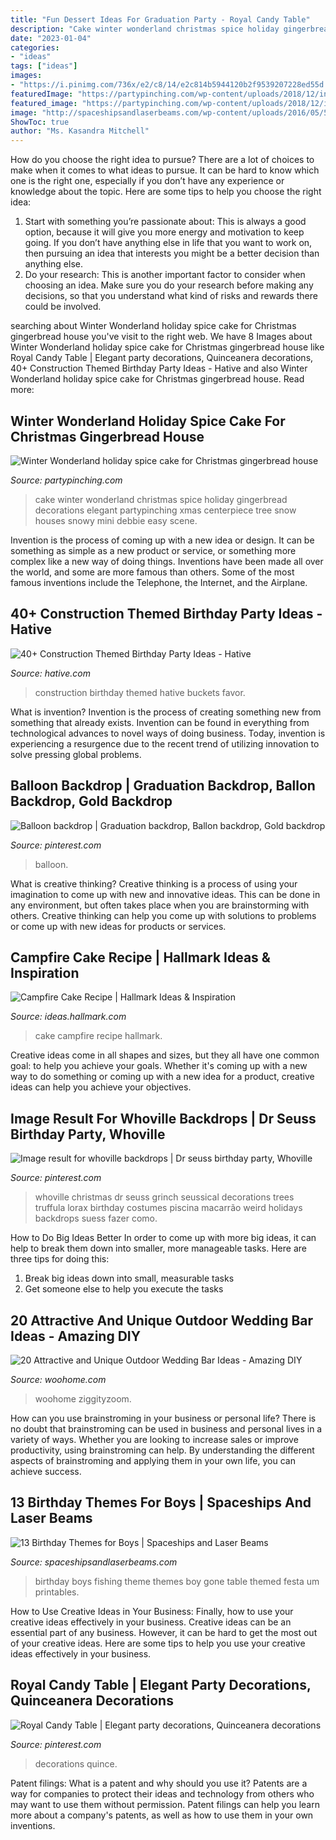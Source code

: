 ```yaml
---
title: "Fun Dessert Ideas For Graduation Party - Royal Candy Table"
description: "Cake winter wonderland christmas spice holiday gingerbread decorations elegant partypinching xmas centerpiece tree snow houses snowy mini debbie easy scene"
date: "2023-01-04"
categories:
- "ideas"
tags: ["ideas"]
images:
- "https://i.pinimg.com/736x/e2/c8/14/e2c814b5944120b2f9539207228ed55d.jpg"
featuredImage: "https://partypinching.com/wp-content/uploads/2018/12/insta2.jpg"
featured_image: "https://partypinching.com/wp-content/uploads/2018/12/insta2.jpg"
image: "http://spaceshipsandlaserbeams.com/wp-content/uploads/2016/05/5-boys-gone-fishing-birthday-party-dessert-table.jpg"
ShowToc: true
author: "Ms. Kasandra Mitchell"
---
```



How do you choose the right idea to pursue?
There are a lot of choices to make when it comes to what ideas to pursue. It can be hard to know which one is the right one, especially if you don’t have any experience or knowledge about the topic. Here are some tips to help you choose the right idea: 
1. Start with something you’re passionate about: This is always a good option, because it will give you more energy and motivation to keep going. If you don’t have anything else in life that you want to work on, then pursuing an idea that interests you might be a better decision than anything else. 
2. Do your research: This is another important factor to consider when choosing an idea. Make sure you do your research before making any decisions, so that you understand what kind of risks and rewards there could be involved. 

	

		
searching about Winter Wonderland holiday spice cake for Christmas gingerbread house you've visit to the right web. We have 8 Images about Winter Wonderland holiday spice cake for Christmas gingerbread house like Royal Candy Table | Elegant party decorations, Quinceanera decorations, 40+ Construction Themed Birthday Party Ideas - Hative and also Winter Wonderland holiday spice cake for Christmas gingerbread house. Read more:
		
    
## Winter Wonderland Holiday Spice Cake For Christmas Gingerbread House

<img loading=lazy src="https://partypinching.com/wp-content/uploads/2018/12/insta2.jpg" onerror="this.onerror=null;this.src='https://tse1.mm.bing.net/th?id=OIP.Ev4Z-HtURPHMfLgoYkCQgAHaHZ&amp;pid=15.1';" alt="Winter Wonderland holiday spice cake for Christmas gingerbread house">

_Source: partypinching.com_

>cake winter wonderland christmas spice holiday gingerbread decorations elegant partypinching xmas centerpiece tree snow houses snowy mini debbie easy scene. 

	

Invention is the process of coming up with a new idea or design. It can be something as simple as a new product or service, or something more complex like a new way of doing things. Inventions have been made all over the world, and some are more famous than others. Some of the most famous inventions include the Telephone, the Internet, and the Airplane.

    
## 40+ Construction Themed Birthday Party Ideas - Hative

<img loading=lazy src="https://hative.com/wp-content/uploads/2015/06/construction-birthday-party/33-construction-themed-birthday-party.jpg" onerror="this.onerror=null;this.src='https://tse4.mm.bing.net/th?id=OIP.4YSmrE9tgVoAuVL9-0SeMgHaLH&amp;pid=15.1';" alt="40+ Construction Themed Birthday Party Ideas - Hative">

_Source: hative.com_

>construction birthday themed hative buckets favor. 

	

What is invention?
Invention is the process of creating something new from something that already exists. Invention can be found in everything from technological advances to novel ways of doing business. Today, invention is experiencing a resurgence due to the recent trend of utilizing innovation to solve pressing global problems.

    
## Balloon Backdrop | Graduation Backdrop, Ballon Backdrop, Gold Backdrop

<img loading=lazy src="https://i.pinimg.com/736x/df/72/52/df725288d9a191a6e837a1f2f27cd2ed.jpg" onerror="this.onerror=null;this.src='https://tse1.mm.bing.net/th?id=OIP.ndGcfVGo4irT7RnHnUVzgwHaJ3&amp;pid=15.1';" alt="Balloon backdrop | Graduation backdrop, Ballon backdrop, Gold backdrop">

_Source: pinterest.com_

>balloon. 

	

What is creative thinking?
Creative thinking is a process of using your imagination to come up with new and innovative ideas. This can be done in any environment, but often takes place when you are brainstorming with others. Creative thinking can help you come up with solutions to problems or come up with new ideas for products or services.

    
## Campfire Cake Recipe | Hallmark Ideas &amp; Inspiration

<img loading=lazy src="https://ideas.hallmark.com/wp-content/uploads/2016/09/CampfireCake600x600.jpg" onerror="this.onerror=null;this.src='https://tse4.mm.bing.net/th?id=OIP.8ehZCUc1ZrEO-NeHZj_6AQHaHa&amp;pid=15.1';" alt="Campfire Cake Recipe | Hallmark Ideas &amp; Inspiration">

_Source: ideas.hallmark.com_

>cake campfire recipe hallmark. 

	

Creative ideas come in all shapes and sizes, but they all have one common goal: to help you achieve your goals. Whether it's coming up with a new way to do something or coming up with a new idea for a product, creative ideas can help you achieve your objectives.

    
## Image Result For Whoville Backdrops | Dr Seuss Birthday Party, Whoville

<img loading=lazy src="https://i.pinimg.com/736x/e2/c8/14/e2c814b5944120b2f9539207228ed55d.jpg" onerror="this.onerror=null;this.src='https://tse4.mm.bing.net/th?id=OIP.2VaV180H48x22Evo23qWAAHaJ6&amp;pid=15.1';" alt="Image result for whoville backdrops | Dr seuss birthday party, Whoville">

_Source: pinterest.com_

>whoville christmas dr seuss grinch seussical decorations trees truffula lorax birthday costumes piscina macarrão weird holidays backdrops suess fazer como. 

	

How to Do Big Ideas Better
In order to come up with more big ideas, it can help to break them down into smaller, more manageable tasks. Here are three tips for doing this:
1. Break big ideas down into small, measurable tasks
2. Get someone else to help you execute the tasks

    
## 20 Attractive And Unique Outdoor Wedding Bar Ideas - Amazing DIY

<img loading=lazy src="https://www.woohome.com/wp-content/uploads/2015/04/outdoor-wedding-bar-woohome-6.jpg" onerror="this.onerror=null;this.src='https://tse3.mm.bing.net/th?id=OIP.Mip3b0J0g4w9Ka_bh5QX2wHaLG&amp;pid=15.1';" alt="20 Attractive and Unique Outdoor Wedding Bar Ideas - Amazing DIY">

_Source: woohome.com_

>woohome ziggityzoom. 

	

How can you use brainstroming in your business or personal life?
There is no doubt that brainstroming can be used in business and personal lives in a variety of ways. Whether you are looking to increase sales or improve productivity, using brainstroming can help. By understanding the different aspects of brainstroming and applying them in your own life, you can achieve success.

    
## 13 Birthday Themes For Boys | Spaceships And Laser Beams

<img loading=lazy src="http://spaceshipsandlaserbeams.com/wp-content/uploads/2016/05/5-boys-gone-fishing-birthday-party-dessert-table.jpg" onerror="this.onerror=null;this.src='https://tse4.mm.bing.net/th?id=OIP.7TUERBldKyqz6adQAp1c2gHaLH&amp;pid=15.1';" alt="13 Birthday Themes for Boys | Spaceships and Laser Beams">

_Source: spaceshipsandlaserbeams.com_

>birthday boys fishing theme themes boy gone table themed festa um printables. 

	

How to Use Creative Ideas in Your Business: Finally, how to use your creative ideas effectively in your business.
Creative ideas can be an essential part of any business. However, it can be hard to get the most out of your creative ideas. Here are some tips to help you use your creative ideas effectively in your business.

    
## Royal Candy Table | Elegant Party Decorations, Quinceanera Decorations

<img loading=lazy src="https://i.pinimg.com/736x/cf/f3/37/cff33731906d8ccbd079c636b971f269.jpg" onerror="this.onerror=null;this.src='https://tse4.mm.bing.net/th?id=OIP.oc6htblj89nhkvqcQHPdagHaJ3&amp;pid=15.1';" alt="Royal Candy Table | Elegant party decorations, Quinceanera decorations">

_Source: pinterest.com_

>decorations quince. 

	

Patent filings: What is a patent and why should you use it?
Patents are a way for companies to protect their ideas and technology from others who may want to use them without permission. Patent filings can help you learn more about a company's patents, as well as how to use them in your own inventions.

